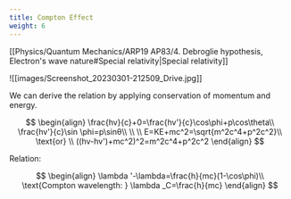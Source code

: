 ```yaml
---
title: Compton Effect
weight: 6
---
```

[[Physics/Quantum Mechanics/ARP19 AP83/4. Debroglie hypothesis, Electron's wave nature#Special relativity|Special relativity]]

![[images/Screenshot_20230301-212509_Drive.jpg]]

We can derive the relation by applying conservation of momentum and energy.

$$
\begin{align}
\frac{hv}{c}+0=\frac{hv'}{c}\cos\phi+p\cos\theta\\
\frac{hv'}{c}\sin \phi=p\sinθ\\
\\
\\
E=KE+mc^2=\sqrt{m^2c^4+p^2c^2}\\ \text{or} \\
((hv-hv')+mc^2)^2=m^2c^4+p^2c^2
\end{align}
$$

Relation:

$$
\begin{align}
\lambda '-\lambda=\frac{h}{mc}(1-\cos\phi)\\
\text{Compton wavelength: } \lambda _C=\frac{h}{mc}
\end{align}
$$